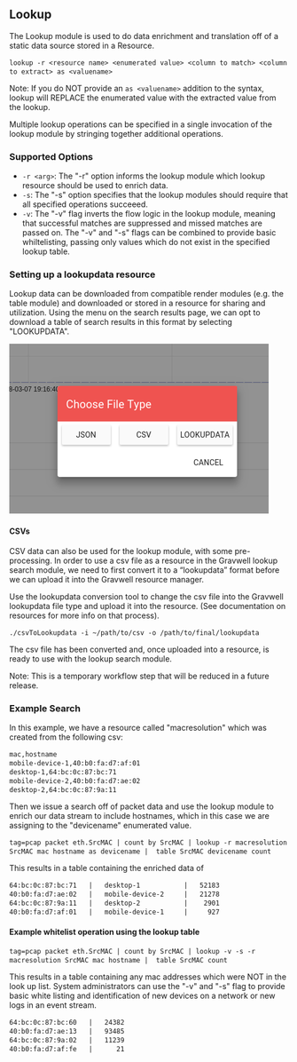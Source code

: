 ## Lookup

The Lookup module is used to do data enrichment and translation off of a static data source stored in a Resource.

```
lookup -r <resource name> <enumerated value> <column to match> <column to extract> as <valuename>
```

Note: If you do NOT provide an ```as <valuename>``` addition to the syntax, lookup will REPLACE the enumerated value with the extracted value from the lookup.

Multiple lookup operations can be specified in a single invocation of the lookup module by stringing together additional operations.

### Supported Options
* `-r <arg>`: The "-r" option informs the lookup module which lookup resource should be used to enrich data.
* `-s`: The "-s" option specifies that the lookup modules should require that all specified operations succeeed.
* `-v`: The "-v" flag inverts the flow logic in the lookup module, meaning that successful matches are suppressed and missed matches are passed on.  The "-v" and "-s" flags can be combined to provide basic whiltelisting, passing only values which do not exist in the specified lookup table.

### Setting up a lookupdata resource

Lookup data can be downloaded from compatible render modules (e.g. the table module) and downloaded or stored in a resource for sharing and utilization. Using the menu on the search results page, we can opt to download a table of search results in this format by selecting "LOOKUPDATA".

![Lookup Download](lookup-download.png)

#### CSVs

CSV data can also be used for the lookup module, with some pre-processing. In order to use a csv file as a resource in the Gravwell lookup search module, we need to first convert it to a “lookupdata” format before we can upload it into the Gravwell resource manager.

Use the lookupdata conversion tool to change the csv file into the Gravwell lookupdata file type and upload it into the resource. (See documentation on resources for more info on that process).

```
./csvToLookupdata -i ~/path/to/csv -o /path/to/final/lookupdata
```

The csv file has been converted and, once uploaded into a resource, is ready to use with the lookup search module.

Note: This is a temporary workflow step that will be reduced in a future release.

### Example Search

In this example, we have a resource called "macresolution" which was created from the following csv:
```
mac,hostname
mobile-device-1,40:b0:fa:d7:af:01
desktop-1,64:bc:0c:87:bc:71
mobile-device-2,40:b0:fa:d7:ae:02
desktop-2,64:bc:0c:87:9a:11
```

Then we issue a search off of packet data and use the lookup module to enrich our data stream to include hostnames, which in this case we are assigning to the "devicename" enumerated value.

```
tag=pcap packet eth.SrcMAC | count by SrcMAC | lookup -r macresolution SrcMAC mac hostname as devicename |  table SrcMAC devicename count
```

This results in a table containing the enriched data of
```
64:bc:0c:87:bc:71	|	desktop-1       	|	52183
40:b0:fa:d7:ae:02	|	mobile-device-2 	|	21278
64:bc:0c:87:9a:11	|	desktop-2       	|	 2901
40:b0:fa:d7:af:01	|	mobile-device-1 	|	  927
```

#### Example whitelist operation using the lookup table
```
tag=pcap packet eth.SrcMAC | count by SrcMAC | lookup -v -s -r macresolution SrcMAC mac hostname |  table SrcMAC count
```

This results in a table containing any mac addresses which were NOT in the look up list.  System administrators can use the "-v" and "-s" flag to provide basic white listing and identification of new devices on a network or new logs in an event stream.
```
64:bc:0c:87:bc:60	|	24382
40:b0:fa:d7:ae:13	|	93485
64:bc:0c:87:9a:02	|	11239
40:b0:fa:d7:af:fe	|	   21
```
